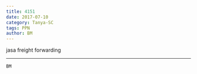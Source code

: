 ```yaml
---
title: 4151
date: 2017-07-10
category: Tanya-SC
tags: PPN
author: BM
---
```


jasa freight forwarding

---



`BM`
